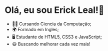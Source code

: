 # Olá, eu sou Erick Leal!👋

- 👨‍💻 Cursando Ciencia da Computação;
- 🌍 Formado em Ingles;
- 🖥 Estudante de HTML5, CSS3 e JavaScript;
- 😃 Buscando melhorar cada vez mais!

